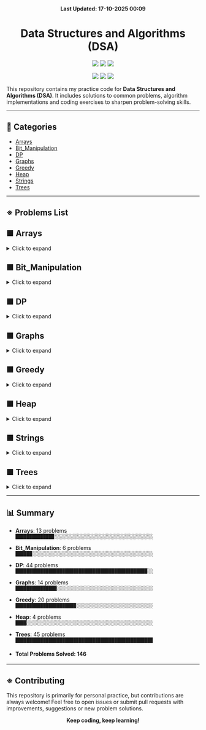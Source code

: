 <h4 align="center">Last Updated: 17-10-2025 00:09</h4>

<h1 align="center">Data Structures and Algorithms (DSA)</h1>


<p align="center"> 
  <!-- 🔹 Core repo info -->
  <img src="https://img.shields.io/github/repo-size/iamtgiri/DSA?style=for-the-badge&color=purple" />
  <img src="https://img.shields.io/github/languages/top/iamtgiri/DSA?style=for-the-badge&color=white" />
  <img src="https://img.shields.io/github/last-commit/iamtgiri/DSA?style=for-the-badge&color=success" />
</p>

<p align="center"> 
  <!-- 🔹 Social + Fun -->
  <img src="https://img.shields.io/badge/DSA-Practice-critical?style=for-the-badge" />
  <img src="https://img.shields.io/badge/Keep-Coding-black?style=for-the-badge" />
  <img src="https://img.shields.io/badge/Learning-In%20Progress-blueviolet?style=for-the-badge" />
</p>


This repository contains my practice code for **Data Structures and Algorithms (DSA)**. It includes solutions to common problems, algorithm implementations and coding exercises to sharpen problem-solving skills.

---
## 📂 Categories
- [Arrays](#-arrays)
- [Bit_Manipulation](#-bit_manipulation)
- [DP](#-dp)
- [Graphs](#-graphs)
- [Greedy](#-greedy)
- [Heap](#-heap)
- [Strings](#-strings)
- [Trees](#-trees)

---
## ※ Problems List

## ■ Arrays
<details>
  <summary>Click to expand</summary>


#### 📂 Binary Search

- [Allocate Books](Arrays/Binary_Search/allocate_books.cpp)
- [Binary Search](Arrays/Binary_Search/binary_search.cpp)
- [Chat Ban](Arrays/Binary_Search/chat_ban.cpp)
- [Median Of 2 Sorted Array](Arrays/Binary_Search/median_of_2_sorted_array.cpp)
- [Vote Counting](Arrays/Binary_Search/vote_counting.cpp)

#### 📂 Divide And Conquer

- [Stable Partition](Arrays/Divide_And_Conquer/stable_partition.cpp)

#### 📂 Matrix

- [Valid Sudoku](Arrays/Matrix/Valid_Sudoku.cpp)

#### 📂 Sliding Window

- [Binary Subarray With Sum](Arrays/Sliding_Window/binary_subarray_with_sum.cpp)
- [Min Swap One](Arrays/Sliding_Window/min_swap_one.cpp)

#### 📂 Sorting

- [Radix Sort](Arrays/Sorting/radix_sort.cpp)

#### 📂 Two Pointers

- [Min Swap](Arrays/Two_Pointers/min_swap.cpp)
- [Minimum Window Substring](Arrays/Two_Pointers/minimum_window_substring.cpp)
- [Next Permutation](Arrays/Two_Pointers/next_permutation.cpp)

</details>

## ■ Bit_Manipulation
<details>
  <summary>Click to expand</summary>

- [Check If A Number Is Power Of 2](Bit_Manipulation/Check_if_a_number_is_power_of_2.cpp)
- [Divide Two Integers](Bit_Manipulation/Divide_Two_Integers.cpp)
- [Find Xor Of Numbers From L To R](Bit_Manipulation/Find_XOR_of_numbers_from_L_to_R.cpp)
- [Swap Two Numbers](Bit_Manipulation/Swap_two_numbers.cpp)
- [Max Product Pair](Bit_Manipulation/max_product_pair.cpp)
- [Number That Appears Odd Number Of Times](Bit_Manipulation/number_that_appears_odd_number_of_times.cpp)

</details>

## ■ DP
<details>
  <summary>Click to expand</summary>


#### 📂 0-1 Knapsack

- [0-1 Knapsack](DP/0-1_Knapsack/0-1_knapsack.cpp)
- [Count Subset For Given Diff](DP/0-1_Knapsack/count_subset_for_given_diff.cpp)
- [Count Subset Sum](DP/0-1_Knapsack/count_subset_sum.cpp)
- [Equal Sum Subset](DP/0-1_Knapsack/equal_sum_subset.cpp)
- [Min Subset Sum Diff](DP/0-1_Knapsack/min_subset_sum_diff.cpp)
- [Subset Sum](DP/0-1_Knapsack/subset_sum.cpp)
- [Target Sum](DP/0-1_Knapsack/target_sum.cpp)

#### 📂 2D-3D Grids

- [Grid Unique Paths](DP/2D-3D_Grids/Grid_Unique_Paths.cpp)
- [Grid Unique Paths 2](DP/2D-3D_Grids/Grid_Unique_Paths_2.cpp)
- [Minimum Falling Path Sum](DP/2D-3D_Grids/Minimum_Falling_Path_Sum.cpp)
- [Minimum Path Sum](DP/2D-3D_Grids/Minimum_Path_Sum.cpp)
- [Minimum Path Sum In Triangular Grid](DP/2D-3D_Grids/Minimum_path_sum_in_Triangular_Grid.cpp)
- [Ninja Training](DP/2D-3D_Grids/Ninja_Training.cpp)

#### 📂 Matrix Chain Multiplication

- [Maxtrix Chain Multiplication](DP/Matrix_Chain_Multiplication/Maxtrix_Chain_Multiplication.cpp)
- [Evaluate Expression To True](DP/Matrix_Chain_Multiplication/evaluate_expression_to_true.cpp)
- [Palindrome Partitioning](DP/Matrix_Chain_Multiplication/palindrome_partitioning.cpp)

#### 📂 Sequence Alignment

- [Assign Cookies](DP/Sequence_Alignment/Assign_Cookies.cpp)
- [Count Distinct Subsequences](DP/Sequence_Alignment/Count_Distinct_Subsequences.cpp)
- [Edit Distance](DP/Sequence_Alignment/Edit_Distance.cpp)
- [Wildcard Matching](DP/Sequence_Alignment/Wildcard_Matching.cpp)
- [Check If X Subsequence Of Y](DP/Sequence_Alignment/check_if_X_subsequence_of_Y.cpp)
- [Length Of Longest Common Subsequence](DP/Sequence_Alignment/length_of_longest_common_subsequence.cpp)
- [Length Of Longest Common Substring](DP/Sequence_Alignment/length_of_longest_common_substring.cpp)
- [Length Of Longest Palindromic Subsequence](DP/Sequence_Alignment/length_of_longest_palindromic_subsequence.cpp)
- [Length Of Longest Palindromic Substring](DP/Sequence_Alignment/length_of_longest_palindromic_substring.cpp)
- [Length Of Longest Repeating Subsequence](DP/Sequence_Alignment/length_of_longest_repeating_subsequence.cpp)
- [Length Of Shortest Common Supersequence](DP/Sequence_Alignment/length_of_shortest_common_supersequence.cpp)
- [Min Deletion To Make Palindrome](DP/Sequence_Alignment/min_deletion_to_make_palindrome.cpp)
- [Min Insertion To Make Palindrome](DP/Sequence_Alignment/min_insertion_to_make_palindrome.cpp)
- [Min Number Insertions Deletions To Convert X To Y](DP/Sequence_Alignment/min_number_insertions_deletions_to_convert_X_to_Y.cpp)
- [Print Longest Common Subsequence](DP/Sequence_Alignment/print_longest_common_subsequence.cpp)
- [Print Longest Common Substring](DP/Sequence_Alignment/print_longest_common_substring.cpp)
- [Print Shortest Common Supersequence](DP/Sequence_Alignment/print_shortest_common_supersequence.cpp)

#### 📂 Stocks

- [Best Time To Buy And Sell Stock 1](DP/Stocks/Best_Time_to_Buy_and_Sell_Stock_1.cpp)
- [Best Time To Buy And Sell Stock 2](DP/Stocks/Best_Time_to_Buy_and_Sell_Stock_2.cpp)
- [Best Time To Buy And Sell Stock 3](DP/Stocks/Best_Time_to_Buy_and_Sell_Stock_3.cpp)
- [Best Time To Buy And Sell Stock 4](DP/Stocks/Best_Time_to_Buy_and_Sell_Stock_4.cpp)
- [Best Time To Buy And Sell Stock 5](DP/Stocks/Best_Time_to_Buy_and_Sell_Stock_5.cpp)
- [Best Time To Buy And Sell Stock 6](DP/Stocks/Best_Time_to_Buy_and_Sell_Stock_6.cpp)

#### 📂 Unbounded Knapsack

- [Coin Change 1](DP/Unbounded_Knapsack/coin_change_1.cpp)
- [Coin Change 2](DP/Unbounded_Knapsack/coin_change_2.cpp)
- [Maximum Ribbon Cut](DP/Unbounded_Knapsack/maximum_ribbon_cut.cpp)
- [Rod Cutting](DP/Unbounded_Knapsack/rod_cutting.cpp)
- [Unbounded Knapsack](DP/Unbounded_Knapsack/unbounded_knapsack.cpp)

</details>

## ■ Graphs
<details>
  <summary>Click to expand</summary>


#### 📂 Bfs Dfs

- [01 Matrix](Graphs/BFS_DFS/01_Matrix.cpp)
- [Connected Components In An Undirected Graph](Graphs/BFS_DFS/Connected_Components_in_an_Undirected_Graph.cpp)
- [Cycle Detection In Unirected Graph](Graphs/BFS_DFS/Cycle_Detection_in_unirected_Graph.cpp)
- [Directed Graph Cycle](Graphs/BFS_DFS/Directed_Graph_Cycle.cpp)
- [Flood Fill](Graphs/BFS_DFS/Flood_Fill.cpp)
- [Number Of Enclaves](Graphs/BFS_DFS/Number_of_Enclaves.cpp)
- [Number Of Provinces](Graphs/BFS_DFS/Number_of_Provinces.cpp)
- [Rotting Oranges](Graphs/BFS_DFS/Rotting_Oranges.cpp)
- [Surrounded Regions](Graphs/BFS_DFS/Surrounded_Regions.cpp)
- [Bfs Traversal](Graphs/BFS_DFS/bfs_traversal.cpp)
- [Dfs Traversal](Graphs/BFS_DFS/dfs_traversal.cpp)
- [Introduction - Graph Representation](Graphs/BFS_DFS/introduction_-_graph_representation.cpp)

#### 📂 Topo Sort

- [Kahns Algorithm](Graphs/Topo_Sort/Kahns_Algorithm.cpp)
- [Topological Sort](Graphs/Topo_Sort/Topological_sort.cpp)

</details>

## ■ Greedy
<details>
  <summary>Click to expand</summary>

- [Assign Cookies](Greedy/Assign_Cookies.cpp)
- [Assign Mice Holes](Greedy/Assign_Mice_Holes.cpp)
- [Candy](Greedy/Candy.cpp)
- [Insert Interval](Greedy/Insert_Interval.cpp)
- [Job Sequencing Problem](Greedy/Job_Sequencing_Problem.cpp)
- [Jump Game](Greedy/Jump_Game.cpp)
- [Jump Game 2](Greedy/Jump_Game_2.cpp)
- [Lemonade Change](Greedy/Lemonade_Change.cpp)
- [Merge Intervals](Greedy/Merge_Intervals.cpp)
- [Minimum Number Of Coins](Greedy/Minimum_number_of_Coins.cpp)
- [Minimum Platforms Required](Greedy/Minimum_platforms_required.cpp)
- [Minimum Rotations To Unlock Circular Lock](Greedy/Minimum_rotations_to_unlock_circular_lock.cpp)
- [N Meetings In One Room](Greedy/N_meetings_in_one_room.cpp)
- [Non-Overlapping Intervals](Greedy/Non-overlapping_Intervals.cpp)
- [Page Faults In Lru](Greedy/Page_Faults_in_LRU.cpp)
- [Shop In Candy Store](Greedy/Shop_in_Candy_Store.cpp)
- [Shortest Job First](Greedy/Shortest_Job_first.cpp)
- [Single-Threaded Cpu](Greedy/Single-Threaded_CPU.cpp)
- [Valid Parenthesis String](Greedy/Valid_Parenthesis_String.cpp)
- [Fractional Knapsack](Greedy/fractional_knapsack.cpp)

</details>

## ■ Heap
<details>
  <summary>Click to expand</summary>

- [K Max Sum Combinations](Heap/k_max_sum_combinations.cpp)
- [Max Heap](Heap/max_heap.cpp)
- [Max Sum With K Swaps](Heap/max_sum_with_k_swaps.cpp)
- [Median Stream](Heap/median_stream.cpp)

</details>

## ■ Strings
<details>
  <summary>Click to expand</summary>


</details>

## ■ Trees
<details>
  <summary>Click to expand</summary>


#### 📂 Binary Search Tree

- [Construct A Bst From A Preorder Traversal](Trees/Binary_Search_Tree/Construct_a_BST_from_a_preorder_traversal.cpp)
- [Inorder Successor-Predecessor In Bst](Trees/Binary_Search_Tree/Inorder_Successor-Predecessor_in_BST.cpp)
- [Kth Smallest Element In A Bst](Trees/Binary_Search_Tree/Kth_Smallest_Element_in_a_BST.cpp)
- [Lca In Binary Search Tree](Trees/Binary_Search_Tree/LCA_in_Binary_Search_Tree.cpp)
- [Largest Bst In Binary Tree](Trees/Binary_Search_Tree/Largest_BST_in_Binary_Tree.cpp)
- [Maximum Sum Bst In Binary Tree](Trees/Binary_Search_Tree/Maximum_Sum_BST_in_Binary_Tree.cpp)
- [Recover Binary Search Tree](Trees/Binary_Search_Tree/Recover_Binary_Search_Tree.cpp)
- [Two Sum In Bst](Trees/Binary_Search_Tree/Two_Sum_In_BST.cpp)

#### 📂 Binary Tree

- [All Nodes Distance K In Binary Tree](Trees/Binary_Tree/All_Nodes_Distance_K_in_Binary_Tree.cpp)
- [Balanced Binary Tree](Trees/Binary_Tree/Balanced_Binary_Tree.cpp)
- [Binary Tree Inorder Traversal](Trees/Binary_Tree/Binary_Tree_Inorder_Traversal.cpp)
- [Binary Tree Left Side View](Trees/Binary_Tree/Binary_Tree_Left_Side_View.cpp)
- [Binary Tree Level Order Traversal](Trees/Binary_Tree/Binary_Tree_Level_Order_Traversal.cpp)
- [Binary Tree Paths](Trees/Binary_Tree/Binary_Tree_Paths.cpp)
- [Binary Tree Postorder Traversal](Trees/Binary_Tree/Binary_Tree_Postorder_Traversal.cpp)
- [Binary Tree Preorder Traversal](Trees/Binary_Tree/Binary_Tree_Preorder_Traversal.cpp)
- [Binary Tree Right Side View](Trees/Binary_Tree/Binary_Tree_Right_Side_View.cpp)
- [Binary Tree Zigzag Level Order Traversal](Trees/Binary_Tree/Binary_Tree_zigzag_Level_Order_Traversal.cpp)
- [Bottom View Of Binary Tree](Trees/Binary_Tree/Bottom_View_of_Binary_Tree.cpp)
- [Children Sum In A Binary Tree](Trees/Binary_Tree/Children_Sum_in_a_Binary_Tree.cpp)
- [Count Leaves In Binary Tree](Trees/Binary_Tree/Count_Leaves_in_Binary_Tree.cpp)
- [Count Non-Leaf Nodes In Tree](Trees/Binary_Tree/Count_Non-Leaf_Nodes_in_Tree.cpp)
- [Diameter Of Binary Tree](Trees/Binary_Tree/Diameter_of_Binary_Tree.cpp)
- [Flatten Binary Tree To Linked List](Trees/Binary_Tree/Flatten_Binary_Tree_to_Linked_List.cpp)
- [Height Of Binary Tree](Trees/Binary_Tree/Height_of_Binary_Tree.cpp)
- [Identical Trees](Trees/Binary_Tree/Identical_Trees.cpp)
- [Invert Binary Tree](Trees/Binary_Tree/Invert_Binary_Tree.cpp)
- [Iterative Inorder Traversal Of Binary Tree](Trees/Binary_Tree/Iterative_Inorder_Traversal_of_Binary_Tree.cpp)
- [Iterative Preorder Traversal Of Binary Tree](Trees/Binary_Tree/Iterative_Preorder_Traversal_of_Binary_Tree.cpp)
- [Lca In Binary Tree](Trees/Binary_Tree/LCA_in_Binary_Tree.cpp)
- [Largest Value In Each Level](Trees/Binary_Tree/Largest_Value_in_Each_Level.cpp)
- [Maximum Path Sum](Trees/Binary_Tree/Maximum_path_sum.cpp)
- [Maximum Width Of A Binary Tree](Trees/Binary_Tree/Maximum_width_of_a_Binary_Tree.cpp)
- [Post-Order Traversal Of Binary Tree Using 1 Stack](Trees/Binary_Tree/Post-order_Traversal_of_Binary_Tree_using_1_stack.cpp)
- [Post-Order Traversal Of Binary Tree Using 2 Stack](Trees/Binary_Tree/Post-order_Traversal_of_Binary_Tree_using_2_stack.cpp)
- [Preorder Inorder And Postorder Traversal In One Traversal](Trees/Binary_Tree/Preorder_Inorder_and_Postorder_Traversal_in_one_Traversal.cpp)
- [Print Root To A Node Path In Binary Tree](Trees/Binary_Tree/Print_Root_to_a_Node_Path_in_Binary_Tree.cpp)
- [Size Of Binary Tree](Trees/Binary_Tree/Size_of_Binary_Tree.cpp)
- [Sum Of Binary Tree](Trees/Binary_Tree/Sum_of_Binary_Tree.cpp)
- [Symmetric Tree](Trees/Binary_Tree/Symmetric_Tree.cpp)
- [Top View Of Binary Tree](Trees/Binary_Tree/Top_View_of_Binary_Tree.cpp)
- [Tree Boundary Traversal](Trees/Binary_Tree/Tree_Boundary_Traversal.cpp)
- [Vertical Order Traversal](Trees/Binary_Tree/Vertical_Order_Traversal.cpp)
- [Introduction 1](Trees/Binary_Tree/introduction_1.cpp)
- [Introduction 2-Create Tree](Trees/Binary_Tree/introduction_2-Create_Tree.cpp)

</details>

---

## 📊 Summary
- **Arrays**: 13 problems  
  `██████████████░░░░░░░░░░░░░░░░░░░░░░░░░░░░░░░░░░░░`
- **Bit_Manipulation**: 6 problems  
  `██████░░░░░░░░░░░░░░░░░░░░░░░░░░░░░░░░░░░░░░░░░░░░`
- **DP**: 44 problems  
  `████████████████████████████████████████████████░░`
- **Graphs**: 14 problems  
  `███████████████░░░░░░░░░░░░░░░░░░░░░░░░░░░░░░░░░░░`
- **Greedy**: 20 problems  
  `██████████████████████░░░░░░░░░░░░░░░░░░░░░░░░░░░░`
- **Heap**: 4 problems  
  `████░░░░░░░░░░░░░░░░░░░░░░░░░░░░░░░░░░░░░░░░░░░░░░`
- **Trees**: 45 problems  
  `██████████████████████████████████████████████████`

- <h4>Total Problems Solved: 146</h4>

---

## ※ Contributing

This repository is primarily for personal practice, but contributions are always welcome! Feel free to open issues or submit pull requests with improvements, suggestions or new problem solutions.

<p align="center">
  <b>Keep coding, keep learning!</b>
</p>
